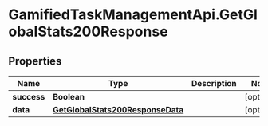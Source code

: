 # GamifiedTaskManagementApi.GetGlobalStats200Response

## Properties

Name | Type | Description | Notes
------------ | ------------- | ------------- | -------------
**success** | **Boolean** |  | [optional] 
**data** | [**GetGlobalStats200ResponseData**](GetGlobalStats200ResponseData.md) |  | [optional] 


